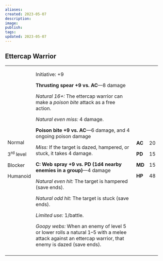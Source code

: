 ```yaml
---
aliases: 
created: 2023-05-07
description: 
image: 
publish: 
tags: 
updated: 2023-05-07
---
```


## Ettercap Warrior

<table>
<colgroup>
<col style="width: 16%" />
<col style="width: 72%" />
<col style="width: 5%" />
<col style="width: 5%" />
</colgroup>
<tbody>
<tr class="odd">
<td><p>Normal</p>
<p>3<sup>rd</sup> level</p>
<p>Blocker</p>
<p>Humanoid</p></td>
<td><p>Initiative: +9</p>
<p><strong>Thrusting spear +9 vs. AC</strong>—8 damage</p>
<p><em>Natural 16+:</em> The ettercap warrior can make a <em>poison
bite</em> attack as a free action.</p>
<p><em>Natural even miss:</em> 4 damage.</p>
<p><strong>Poison bite +9 vs. AC</strong>—6 damage, and 4 ongoing poison
damage</p>
<p><em>Miss:</em> If the target is dazed, hampered, or stuck, it takes 4
damage.</p>
<p><strong>C: Web spray +9 vs. PD (1d4 nearby enemies in a
group)</strong>—4 damage</p>
<p><em>Natural even hit:</em> The target is hampered (save ends).</p>
<p><em>Natural odd hit:</em> The target is stuck (save ends).</p>
<p><em>Limited use:</em> 1/battle.</p>
<p><em>Goopy webs:</em> When an enemy of level 5 or lower rolls a
natural 1–5 with a melee attack against an ettercap warrior, that enemy
is dazed (save ends).</p></td>
<td><p><strong>AC</strong></p>
<p><strong>PD</strong></p>
<p><strong>MD</strong></p>
<p><strong>HP</strong></p></td>
<td><p>20</p>
<p>15</p>
<p>15</p>
<p>48</p></td>
</tr>
<tr class="even">
<td></td>
<td></td>
<td></td>
<td></td>
</tr>
</tbody>
</table>

